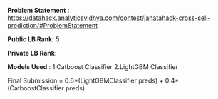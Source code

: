 **Problem Statement** : https://datahack.analyticsvidhya.com/contest/janatahack-cross-sell-prediction/#ProblemStatement

**Public LB Rank**: 5

**Private LB Rank**: 

**Models Used** : 1.Catboost Classifier
                  2.LightGBM Classifier
              
Final Submission = 0.6*(LightGBMClassifier preds) + 0.4*(CatboostClassifier preds)

